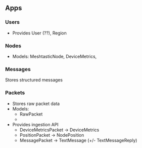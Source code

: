 


## Apps

### Users

* Provides User (??), Region

### Nodes

* Models: MeshtasticNode, DeviceMetrics, 

### Messages

Stores structured messages

### Packets

* Stores raw packet data
* Models:
    * RawPacket
    * 
* Provides ingestion API
    * DeviceMetricsPacket -> DeviceMetrics
    * PositionPacket -> NodePosition
    * MessagePacket -> TextMessage (+/- TextMessageReply)


